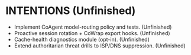 # INTENTIONS (Unfinished)
- Implement CoAgent model-routing policy and tests. (Unfinished)
- Proactive session rotation + CoWrap export hooks. (Unfinished)
- Cache-health diagnostics module (opt-in). (Unfinished)
- Extend authoritarian threat drills to ISP/DNS suppression. (Unfinished)
